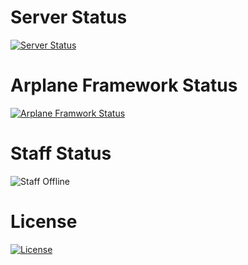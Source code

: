 # Server Status
[![Server Status](https://github.com/Arplane-SOCITY/all-repository/actions/workflows/pages/pages-build-deployment/badge.svg)](https://github.com/Arplane-SOCITY/all-repository/actions/workflows/pages/pages-build-deployment)
# Arplane Framework Status
[![Arplane Framwork Status](https://github.com/Arplane-SOCITY/arplane-project-all/actions/workflows/blank.yml/badge.svg)](https://github.com/Arplane-SOCITY/arplane-project-all/actions/workflows/blank.yml)
# Staff Status
![Staff Offline](https://img.shields.io/badge/Staff%20Status-Offline-red)
# License
[![License](https://img.shields.io/github/license/Arplane-SOCITY/all-repository?style=for-the-badge)](LICENSE)
